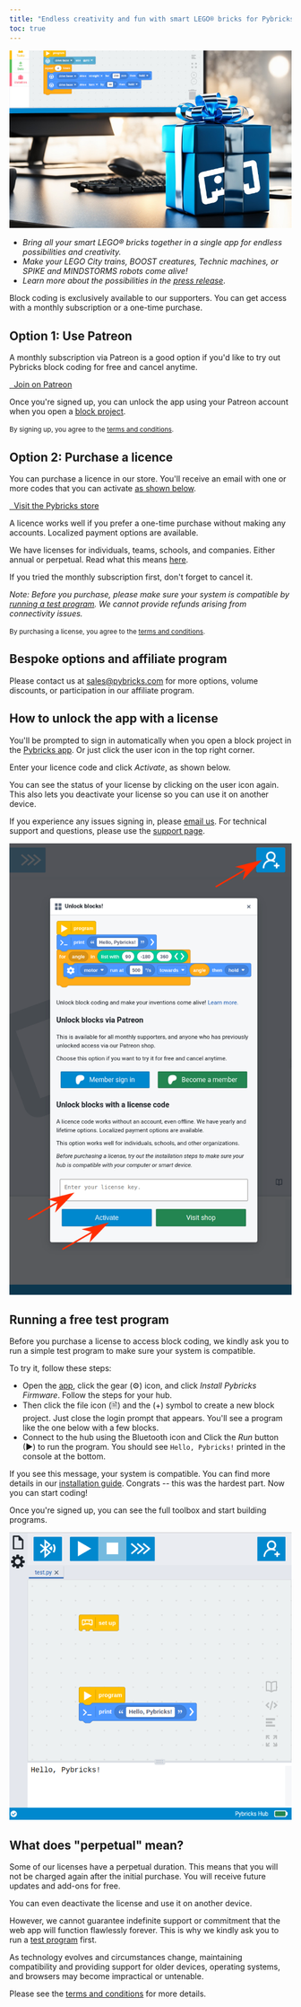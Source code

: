 ```yaml
---
title: "Endless creativity and fun with smart LEGO® bricks for Pybricks Supporters"
toc: true
---
```


![pybricks options](./pybricks-lifetime.jpg)

- *Bring all your smart LEGO® bricks together in a single app for endless
  possibilities and creativity.*
- *Make your LEGO City trains, BOOST creatures, Technic machines, or
  SPIKE and MINDSTORMS robots come alive!*
- *Learn more about the possibilities in the [press release](/about/new-pybricks-blocks/)*.

Block coding is exclusively available to our supporters. You can get access
with a monthly subscription or a one-time purchase.

## Option 1: Use Patreon

A monthly subscription via Patreon is a good option if you'd like to try out
Pybricks block coding for free and cancel anytime.

<a href="https://www.patreon.com/pybricks/membership" target="_blank" class="btn btn--primary"><i class="fas fa-user"></i>&nbsp;&nbsp;Join on Patreon</a>

Once you're signed up, you can unlock the app using your
Patreon account when you open a [block project][app].

<small>By signing up, you agree to the [terms and conditions](../legal).</small>

## Option 2: Purchase a licence

You can purchase a licence in our store. You'll receive an email
with one or more codes that you can activate [as shown below][using-license].

<a href="https://pybricks.onfastspring.com/" target="_blank" class="btn btn--primary"><i class="fas fa-shopping-cart"></i>&nbsp;&nbsp;Visit the Pybricks store</a>

A licence works well if you prefer a one-time purchase without making any
accounts. Localized payment options are available.

We have licenses for individuals, teams, schools, and companies. Either annual or perpetual. Read what this means [here][perpetual].

If you tried the monthly subscription first, don't forget to cancel it.

*Note: Before you purchase, please make sure your system is compatible by
[running a test program][test]. We cannot provide refunds arising from
connectivity issues.*

<small>By purchasing a license, you agree to the [terms and conditions](../legal).</small>


## Bespoke options and affiliate program

Please contact us at [sales@pybricks.com](mailto:sales@pybricks.com) for more
options, volume discounts, or participation in our affiliate program.


## How to unlock the app with a license

You'll be prompted to sign in automatically when you open a block project in
the <a href="https://beta.pybricks.com/" target="_blank">Pybricks app</a>. Or
just click the user icon in the top right corner.

Enter your licence code and click _Activate_, as shown below.

You can see the status of your license by clicking on the user icon again. This
also lets you deactivate your license so you can use it on another device.

If you experience any issues signing in, please [email us](mailto:sales@pybricks.com).
For technical support and questions, please use the [support page][support].

![signin instructions](./signin_label.png)

## Running a free test program

Before you purchase a license to access block coding, we kindly ask you to run
a simple test program to make sure your system is compatible.

To try it, follow these steps:

- Open the [app][app], click the gear (⚙) icon, and
  click _Install Pybricks Firmware_. Follow the steps for your hub.
- Then click the file icon (🗎) and the (+) symbol to create a new block project.
  Just close the login prompt that appears. You'll see a program like the one
  below with a few blocks.
- Connect to the hub using the
  Bluetooth icon  and Click the _Run_ button (▶) to run the program.
  You should see
  `Hello, Pybricks!` printed in the console at the bottom.

If you see this message, your system is compatible. You can find more details
in our [installation guide](/install/). Congrats -- this was the hardest part.
Now you can start coding!

Once you're signed up, you can see the full toolbox and start building programs.

![hello world demo](./hello_world_demo.png)

## What does "perpetual" mean?

Some of our licenses have a perpetual duration. This means that you will not be
charged again after the initial purchase. You will receive future updates and
add-ons for free.

You can even deactivate the license and use it on another device.

However, we cannot guarantee indefinite support or commitment
that the web app will function flawlessly forever. This is why we kindly ask
you to run a [test program][test] first.

As technology evolves and
circumstances change, maintaining compatibility and providing support for older
devices, operating systems, and browsers may become impractical or untenable.

Please see the [terms and conditions](../legal) for more details.

[using-license]: #how-to-unlock-the-app-with-a-license
[app]: https://beta.pybricks.com
[support]: https://github.com/pybricks/support/
[test]: #running-a-free-test-program
[perpetual]: #what-does-lifetime-or-perpetual-mean
